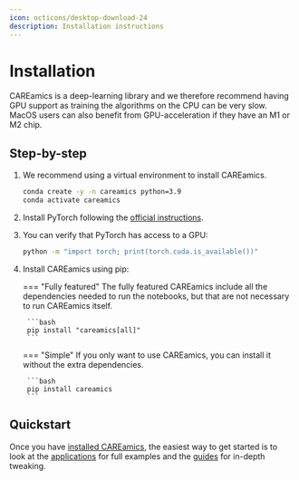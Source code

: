 ```yaml
---
icon: octicons/desktop-download-24
description: Installation instructions
---
```


# Installation

CAREamics is a deep-learning library and we therefore recommend having GPU support as
training the algorithms on the CPU can be very slow. MacOS users can also benefit from
GPU-acceleration if they have an M1 or M2 chip.

## Step-by-step

1. We recommend using a virtual environment to install CAREamics.

    ```bash
    conda create -y -n careamics python=3.9
    conda activate careamics
    ```

2. Install PyTorch following the [official instructions](https://pytorch.org/get-started/locally/).

3. You can verify that PyTorch has access to a GPU:

    ```bash
    python -m "import torch; print(torch.cuda.is_available())"
    ```

4. Install CAREamics using pip:

    === "Fully featured"
        The fully featured CAREamics include all the dependencies needed to run the
        notebooks, but that are not necessary to run CAREamics itself.

        ```bash
        pip install "careamics[all]"
        ```

    === "Simple"
        If you only want to use CAREamics, you can install it without the extra
        dependencies.

        ```bash
        pip install careamics
        ```
## Quickstart

Once you have [installed CAREamics](installation.md), the easiest way to get started
is to look at the [applications](applications/index.md) for full examples and the 
[guides](guides/index.md) for in-depth tweaking.